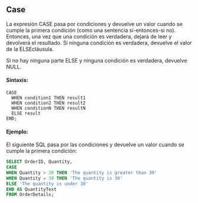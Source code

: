 ## Case

La expresión CASE pasa por condiciones y devuelve un valor cuando se cumple la primera condición (como una sentencia si-entonces-si no). 
Entonces, una vez que una condición es verdadera, dejará de leer y devolverá el resultado. 
Si ninguna condición es verdadera, devuelve el valor de la ELSEcláusula.

Si no hay ninguna parte ELSE y ninguna condición es verdadera, devuelve NULL.

#### Sintaxis:

```ssh
CASE
  WHEN condition1 THEN result1
  WHEN condition2 THEN result2
  WHEN conditionN THEN resultN
  ELSE result
END;
```

#### Ejemplo:

El siguiente SQL pasa por las condiciones y devuelve un valor cuando se cumple la primera condición:

```sql
SELECT OrderID, Quantity,
CASE
WHEN Quantity > 30 THEN 'The quantity is greater than 30'
WHEN Quantity = 30 THEN 'The quantity is 30'
ELSE 'The quantity is under 30'
END AS QuantityText
FROM OrderDetails;
```